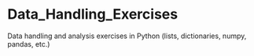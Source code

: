 # Data_Handling_Exercises
Data handling and analysis exercises in Python (lists, dictionaries, numpy, pandas, etc.)
